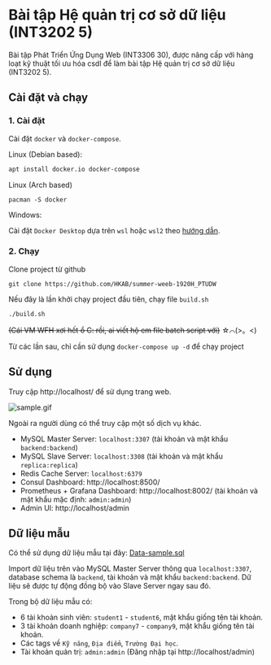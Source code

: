 # Bài tập Hệ quản trị cơ sở dữ liệu (INT3202 5)
Bài tập Phát Triển Ứng Dụng Web (INT3306 30), được nâng cấp với hàng loạt kỹ thuật tối ưu hóa csdl để làm bài tập Hệ quản trị cơ sở dữ liệu (INT3202 5).

## Cài đặt và chạy

### 1. Cài đặt

Cài đặt `docker` và `docker-compose`.

Linux (Debian based):
```bash
apt install docker.io docker-compose
```
Linux (Arch based)
```
pacman -S docker
```
Windows:

Cài đặt `Docker Desktop` dựa trên `wsl` hoặc `wsl2` theo [hướng dẫn](https://docs.docker.com/docker-for-windows/install/).

### 2. Chạy

Clone project từ github

```
git clone https://github.com/HKAB/summer-weeb-1920H_PTUDW
```

Nếu đây là lần khởi chạy project đầu tiên, chạy file `build.sh`
```
./build.sh
```
~~(Cái VM WFH xơi hết ổ C: rồi, ai viết hộ em file batch script với)~~ ☆⌒(>。<)

Từ các lần sau, chỉ cần sử dụng `docker-compose up -d` để chạy project

## Sử dụng

Truy cập http://localhost/ để sử dụng trang web.


![sample.gif](sample.gif)

Ngoài ra người dùng có thể truy cập một số dịch vụ khác.
- MySQL Master Server: `localhost:3307` (tài khoản và mật khẩu `backend:backend`)
- MySQL Slave Server: `localhost:3308` (tài khoản và mật khẩu `replica:replica`)
- Redis Cache Server: `localhost:6379`
- Consul Dashboard: http://localhost:8500/
- Prometheus + Grafana Dashboard: http://localhost:8002/ (tài khoản và mật khẩu mặc định: `admin:admin`)
- Admin UI: http://localhost/admin

## Dữ liệu mẫu

Có thể sử dụng dữ liệu mẫu tại đây: [Data-sample.sql](https://drive.google.com/file/d/1I3WYE6YC5bnQ2MvwNN2rMTv5WU2_apxo/view?usp=sharing)

Import dữ liệu trên vào MySQL Master Server thông qua `localhost:3307`, database schema là `backend`, tài khoản và mật khẩu `backend:backend`. Dữ liệu sẽ được tự động đồng bộ vào Slave Server ngay sau đó.

Trong bộ dữ liệu mẫu có:
- 6 tài khoản sinh viên: `student1` - `student6`, mật khẩu giống tên tài khoản.
- 3 tài khoản doanh nghiệp: `company7` - `company9`, mật khẩu giống tên tài khoản.
- Các tags về `Kỹ năng`, `Địa điểm`, `Trường Đại học`.
- Tài khoản quản trị: `admin:admin` (Đăng nhập tại http://localhost/admin)

